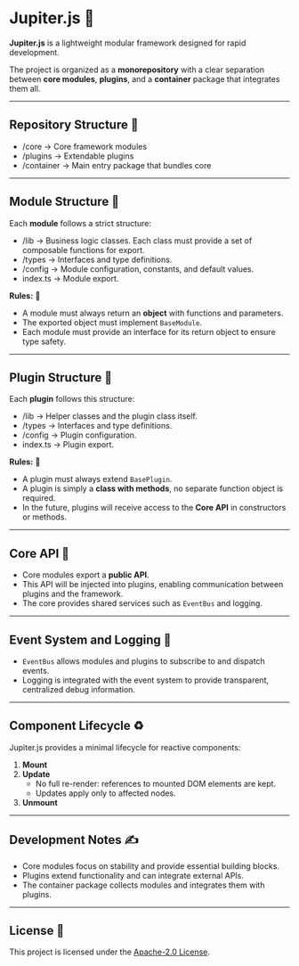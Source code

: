 # Jupiter.js 🌠

**Jupiter.js** is a lightweight modular framework designed for rapid development.

The project is organized as a **monorepository** with a clear separation between **core modules**, **plugins**, and a **container** package that integrates them all.

---

## Repository Structure 🧩

- /core → Core framework modules
- /plugins → Extendable plugins
- /container → Main entry package that bundles core

---

## Module Structure 🧩

Each **module** follows a strict structure:

- /lib → Business logic classes. Each class must provide a set of composable functions for export.
- /types → Interfaces and type definitions.
- /config → Module configuration, constants, and default values.
- index.ts → Module export.

**Rules:** 📜

- A module must always return an **object** with functions and parameters.
- The exported object must implement `BaseModule`.
- Each module must provide an interface for its return object to ensure type safety.

---

## Plugin Structure 🧩

Each **plugin** follows this structure:

- /lib → Helper classes and the plugin class itself.
- /types → Interfaces and type definitions.
- /config → Plugin configuration.
- index.ts → Plugin export.

**Rules:** 📜

- A plugin must always extend `BasePlugin`.
- A plugin is simply a **class with methods**, no separate function object is required.
- In the future, plugins will receive access to the **Core API** in constructors or methods.

---

## Core API 🔗

- Core modules export a **public API**.
- This API will be injected into plugins, enabling communication between plugins and the framework.
- The core provides shared services such as `EventBus` and logging.

---

## Event System and Logging 📝

- `EventBus` allows modules and plugins to subscribe to and dispatch events.
- Logging is integrated with the event system to provide transparent, centralized debug information.

---

## Component Lifecycle ♻️

Jupiter.js provides a minimal lifecycle for reactive components:

1. **Mount**
2. **Update**
   - No full re-render: references to mounted DOM elements are kept.
   - Updates apply only to affected nodes.
3. **Unmount**

---

## Development Notes ✍️

- Core modules focus on stability and provide essential building blocks.
- Plugins extend functionality and can integrate external APIs.
- The container package collects modules and integrates them with plugins.

---

## License 🔑

This project is licensed under the [Apache-2.0 License](./LICENSE).
